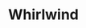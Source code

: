 ---
title: "Whirlwind"

spell:
  schools:
    - name:        "Evocation"
      subschools:  []
      descriptors: ["Air"]
  classes:
    - name:  "Druid"
      abbr:  "Drd"
      level: 8
  domains:
    - name:  "Air"
      abbr:  "Air"
      level: 8
    - name:  "Weather"
      abbr:  "Weather"
      level: 8
  components:         [V, S, DF]
  castingTime:        "1 standard action"
  range:              "Long (400 ft. + 40 ft./level)"
  effect:             "Cyclone 10 ft. wide at base, 30 ft. wide at top, and 30 ft. tall"
  duration:           "1 round/level"
  dismissable:        true
  savingThrow:        "Reflex negates; see text"
  spellResistance:    "Yes"
  description:        |
    This spell creates a powerful cyclone of raging wind that moves through the air, along the ground, or over water at a speed of 60 feet per round. You can concentrate on controlling the cyclone's every movement or specify a simple program. Directing the cyclone's movement or changing its programmed movement is a standard action for you. The cyclone always moves during your turn. If the cyclone exceeds the spell's range, it moves in a random, uncontrolled fashion for {% die_roll 1 3 0 %} rounds and then dissipates. (You can't regain control of the cyclone, even if comes back within range.)

    Any Large or smaller creature that comes in contact with the spell effect must succeed on a Reflex save or take {% die_roll 3 6 0 %} points of damage. A Medium or smaller creature that fails its first save must succeed on a second one or be picked up bodily by the cyclone and held suspended in its powerful winds, taking {% die_roll 1 8 0 %} points of damage each round on your turn with no save allowed. You may direct the cyclone to eject any carried creatures whenever you wish, depositing the hapless souls wherever the cyclone happens to be when they are released.
---